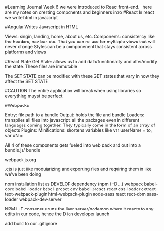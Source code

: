#Learning Journal
Week 6 we were introduced to React front-end. I here are my notes on creating components and beginners intro
#React
In react we write html in javascript

#Angular
Writes Javascript in HTML

Views: singin, landing, home, about us, etc.
Components: consistency like the headers, nav bar, etc. That you can re-use for myltiople views that will never change
Styles can be a componenent that stays consistent across platforms and views

#React State
Get State: allows us to add data/functionality and alter/modify the state. These files are immutable

The SET STATE can be modified with these GET states that vary in how they affect the SET STATE

#CAUTION
The entire application will break when using libraries so everything muyst be perfect

#Webpacks

Entry: file path to a bundle
Output: holds the file and bundle
Loaders: transpiles all files into javascript. all the packages even in different languages coming together. They typically come in the form of an array of objects
Plugins:
Minifications: shortens variables like var userName = to, var uN =

All 4 of these components gets fueled into web pack and out into a bundle.js/ bundle

webpack.js.org

.cjs is just like modularizing and exporting files and requiring them in like we’ve been doing

nom installation list as DEVELOP dependency (npm i -D …)
webpack
babel-core
babel-loader
babel-preset-env
babel-preset-react
css-loader
extract-text-webpack-plugin
html-webpack-plugin
node-sass
react
rect-dom
sass-loader
webpack-dev-server

NPM i -D consensus runs the liver server/nodemon where it reacts to any edits in our code, hence the D ion developer launch

add build to our .gitignore

